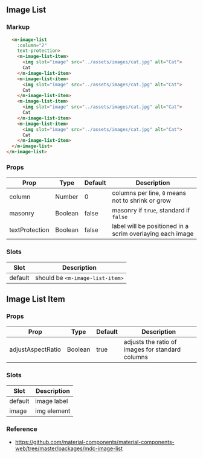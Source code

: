 ## Image List

### Markup

```html
  <m-image-list
    :column="2"
    text-protection>
    <m-image-list-item>
      <img slot="image" src="../assets/images/cat.jpg" alt="Cat">
      Cat
    </m-image-list-item>
    <m-image-list-item> 
      <img slot="image" src="../assets/images/cat.jpg" alt="Cat">
      Cat
    </m-image-list-item>
    <m-image-list-item>
      <img slot="image" src="../assets/images/cat.jpg" alt="Cat">
      Cat
    </m-image-list-item>
    <m-image-list-item>
      <img slot="image" src="../assets/images/cat.jpg" alt="Cat">
      Cat
    </m-image-list-item>
  </m-image-list>
</m-image-list>
```

### Props

| Prop | Type | Default | Description |
|------|------|---------|-------------|
| column | Number | 0 | columns per line, `0` means not to shrink or grow |
| masonry | Boolean | false | masonry if `true`, standard if `false` |
| textProtection | Boolean | false | label will be positioned in a scrim overlaying each image |

### Slots

| Slot | Description |
|------|-------------|
| default | should be `<m-image-list-item>` |

## Image List Item

### Props

| Prop | Type | Default | Description |
|------|------|---------|-------------|
| adjustAspectRatio | Boolean | true | adjusts the ratio of images for standard columns |

### Slots

| Slot | Description |
|------|-------------|
| default | image label |
| image | img element |

### Reference

- https://github.com/material-components/material-components-web/tree/master/packages/mdc-image-list
